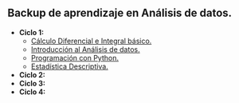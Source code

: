## Backup de aprendizaje en Análisis de datos.

 <ul>
    <li><strong>Ciclo 1:</strong>
        <ul>
            <li><a href="https://github.com/eduudebx/analisis-datos/tree/main/ciclo-1/calculo">Cálculo Diferencial e Integral básico.</a></li>
            <li><a href="https://github.com/eduudebx/analisis-datos/tree/main/ciclo-1/intro-ad">Introducción al Análisis de datos.</a></li>
            <li><a href="https://github.com/eduudebx/analisis-datos/tree/main/ciclo-1/programacion">Programación con Python.</a></li>
            <li><a href="https://github.com/eduudebx/analisis-datos/tree/main/ciclo-1/estadistica">Estadística Descriptiva.</a></li>
        </ul>
    </li>
    <li><strong>Ciclo 2:</strong></li>
    <li><strong>Ciclo 3:</strong></li>
    <li><strong>Ciclo 4:</strong></li>
</ul>
